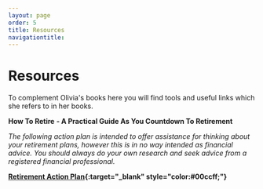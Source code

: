 ```yaml
---
layout: page
order: 5
title: Resources
navigationtitle: 
---
```

# Resources

To complement Olivia's books here you will find tools and useful links which she refers to in her books.

**How To Retire** **- A Practical Guide As You Countdown To Retirement**

*The following action plan is intended to offer assistance for thinking about your retirement plans, however this is in no way intended as financial advice. You should always do your own research and seek advice from a registered financial professional.*

**[Retirement Action Plan](https://docs.google.com/spreadsheets/d/1A0_02AaFvuEWktk-yS2biNi_lTg2il43i6xLN7qiCJ4/edit?usp=sharing){:target="_blank" style="color:#00ccff;"}**
